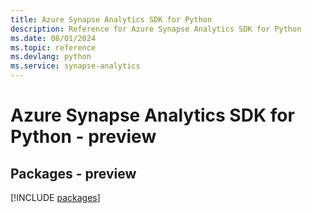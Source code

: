 ```yaml
---
title: Azure Synapse Analytics SDK for Python
description: Reference for Azure Synapse Analytics SDK for Python
ms.date: 08/01/2024
ms.topic: reference
ms.devlang: python
ms.service: synapse-analytics
---
```

# Azure Synapse Analytics SDK for Python - preview
## Packages - preview
[!INCLUDE [packages](synapse-analytics-index.md)]